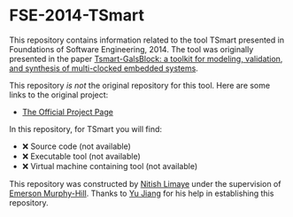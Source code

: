 # FSE-2014-TSmart
This repository contains information related to the tool TSmart presented in Foundations of Software Engineering, 2014. The tool was originally presented in the paper [Tsmart-GalsBlock: a toolkit for modeling, validation, and synthesis of multi-clocked embedded systems](http://dl.acm.org.prox.lib.ncsu.edu/citation.cfm?id=2635868.2661664).

This repository _is not_ the original repository for this tool. Here are some links to the original project:
* [The Official Project Page](http://sts.thss.tsinghua.edu.cn/Tsmart-Edola/)

In this repository, for TSmart you will find:
* :x: Source code (not available)
* :x: Executable tool (not available)
* :x: Virtual machine containing tool (not available)

This repository was constructed by [Nitish Limaye](https://github.com/nplimaye) under the supervision of [Emerson Murphy-Hill](https://github.com/CaptainEmerson). 
Thanks to [Yu Jiang](https://sites.google.com/site/jiangyu198964/) for his help in establishing this repository.

